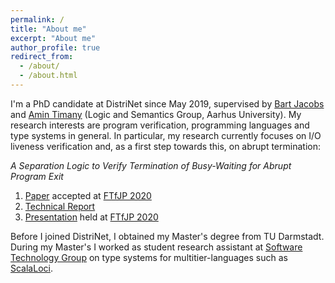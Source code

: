 ```yaml
---
permalink: /
title: "About me"
excerpt: "About me"
author_profile: true
redirect_from:
  - /about/
  - /about.html
---
```


I'm a PhD candidate at DistriNet since May 2019, supervised by [Bart Jacobs](https://distrinet.cs.kuleuven.be/people/bartj) and [Amin Timany](https://tildeweb.au.dk/au571806/) (Logic and Semantics Group, Aarhus University).
My research interests are program verification, programming languages and type systems in general.
In particular, my research currently focuses on I/O liveness verification and, as a first step towards this, on abrupt termination:

*A Separation Logic to Verify Termination of Busy-Waiting for Abrupt Program Exit*
1. [Paper](https://people.cs.kuleuven.be/~tobias.reinhard/AbruptExit.pdf) accepted at [FTfJP 2020](https://2020.ecoop.org/track/FTfJP-2020-papers#Program)
2. [Technical Report](https://arxiv.org/abs/2007.10215)
3. [Presentation](https://people.cs.kuleuven.be/~tobias.reinhard/AbruptExit--presentation.pdf) held at [FTfJP 2020](https://2020.ecoop.org/track/FTfJP-2020-papers#Program)


Before I joined DistriNet, I obtained my Master's degree from TU Darmstadt.
During my Master's I worked as student research assistant at [Software Technology Group](https://www.stg.tu-darmstadt.de/stg/homepage.en.jsp) on type systems for multitier-languages such as [ScalaLoci](https://scala-loci.github.io).
